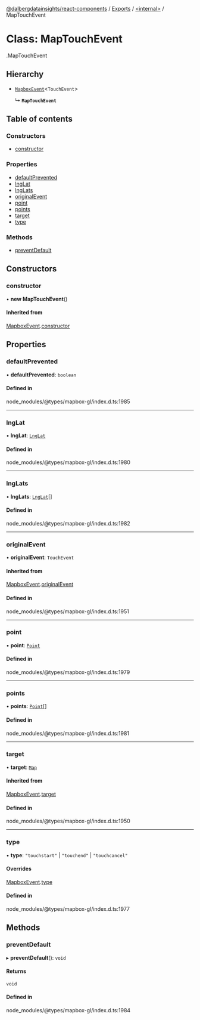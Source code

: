 [@dalbergdatainsights/react-components](../README.md) / [Exports](../modules.md) / [<internal\>](../modules/internal_.md) / MapTouchEvent

# Class: MapTouchEvent

[<internal>](../modules/internal_.md).MapTouchEvent

## Hierarchy

- [`MapboxEvent`](internal_.MapboxEvent.md)<`TouchEvent`\>

  ↳ **`MapTouchEvent`**

## Table of contents

### Constructors

- [constructor](internal_.MapTouchEvent.md#constructor)

### Properties

- [defaultPrevented](internal_.MapTouchEvent.md#defaultprevented)
- [lngLat](internal_.MapTouchEvent.md#lnglat)
- [lngLats](internal_.MapTouchEvent.md#lnglats)
- [originalEvent](internal_.MapTouchEvent.md#originalevent)
- [point](internal_.MapTouchEvent.md#point)
- [points](internal_.MapTouchEvent.md#points)
- [target](internal_.MapTouchEvent.md#target)
- [type](internal_.MapTouchEvent.md#type)

### Methods

- [preventDefault](internal_.MapTouchEvent.md#preventdefault)

## Constructors

### constructor

• **new MapTouchEvent**()

#### Inherited from

[MapboxEvent](internal_.MapboxEvent.md).[constructor](internal_.MapboxEvent.md#constructor)

## Properties

### defaultPrevented

• **defaultPrevented**: `boolean`

#### Defined in

node_modules/@types/mapbox-gl/index.d.ts:1985

___

### lngLat

• **lngLat**: [`LngLat`](internal_.LngLat.md)

#### Defined in

node_modules/@types/mapbox-gl/index.d.ts:1980

___

### lngLats

• **lngLats**: [`LngLat`](internal_.LngLat.md)[]

#### Defined in

node_modules/@types/mapbox-gl/index.d.ts:1982

___

### originalEvent

• **originalEvent**: `TouchEvent`

#### Inherited from

[MapboxEvent](internal_.MapboxEvent.md).[originalEvent](internal_.MapboxEvent.md#originalevent)

#### Defined in

node_modules/@types/mapbox-gl/index.d.ts:1951

___

### point

• **point**: [`Point`](internal_.Point.md)

#### Defined in

node_modules/@types/mapbox-gl/index.d.ts:1979

___

### points

• **points**: [`Point`](internal_.Point.md)[]

#### Defined in

node_modules/@types/mapbox-gl/index.d.ts:1981

___

### target

• **target**: [`Map`](internal_.Map.md)

#### Inherited from

[MapboxEvent](internal_.MapboxEvent.md).[target](internal_.MapboxEvent.md#target)

#### Defined in

node_modules/@types/mapbox-gl/index.d.ts:1950

___

### type

• **type**: ``"touchstart"`` \| ``"touchend"`` \| ``"touchcancel"``

#### Overrides

[MapboxEvent](internal_.MapboxEvent.md).[type](internal_.MapboxEvent.md#type)

#### Defined in

node_modules/@types/mapbox-gl/index.d.ts:1977

## Methods

### preventDefault

▸ **preventDefault**(): `void`

#### Returns

`void`

#### Defined in

node_modules/@types/mapbox-gl/index.d.ts:1984
